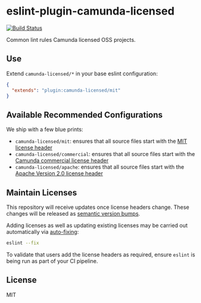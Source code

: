 # eslint-plugin-camunda-licensed

[![Build Status](https://travis-ci.com/camunda/eslint-plugin-camunda-licensed.svg?branch=master)](https://travis-ci.com/camunda/eslint-plugin-camunda-licensed)

Common lint rules Camunda licensed OSS projects.


## Use

Extend `camunda-licensed/*` in your base eslint configuration:

```json
{
  "extends": "plugin:camunda-licensed/mit"
}
```


## Available Recommended Configurations

We ship with a few blue prints:

* `camunda-licensed/mit`: ensures that all source files start with the [MIT license header](./resources/MIT-license-header.js)
* `camunda-licensed/commercial`: ensures that all source files start with the [Camunda commercial license header](./resources/commercial-license-header.js)
* `camunda-licensed/apache`: ensures that all source files start with the [Apache Version 2.0 license header](./resources/apache-license-header.js)


## Maintain Licenses

This repository will receive updates once license headers change. These changes will be released as [semantic version bumps](https://semver.org/).

Adding licenses as well as updating existing licenses may be carried out automatically via [auto-fixing](https://eslint.org/docs/user-guide/command-line-interface#fixing-problems):

```sh
eslint --fix
```

To validate that users add the license headers as required, ensure `eslint` is being run as part of your CI pipeline.


## License

MIT
